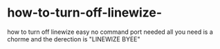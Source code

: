 # how-to-turn-off-linewize-
how to turn off linewize easy no command port needed all you need is a chorme and the derection is "LINEWIZE BYEE"
